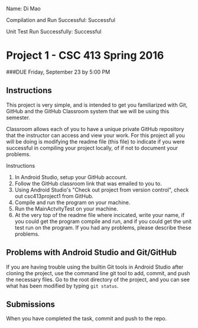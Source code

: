 Name: Di Mao

Compilation and Run Successful: Successful

Unit Test Run Successfully: Successful

# Project 1 - CSC 413 Spring 2016
###DUE Friday, September 23 by 5:00 PM

## Instructions
 This project is very simple, and is intended to get you familiarized
 with Git, GitHub and the GitHub Classroom system that we will be
 using this semester.

 Classroom allows each of you to have a unique private GitHub repository
 that the instructor can access and view your work.  For this project
 all you will be doing is modifying the readme file (this file) to
 indicate if you were successful in compiling your project locally,
 of if not to document your problems.

 Instructions
 1. In Android Studio, setup your GitHub account.
 2. Follow the GitHub classroom link that was emailed to you to.
 3. Using Android Studio's "Check out project from version control",
 check out csc413project1 from GitHub.
 4. Compile and run the program on your machine.
 5. Run the MainActvityTest on your machine.
 6. At the very top of the readme file where incicated, write your
 name, if you could get the program compile and run, and if you could
 get the unit test run on the program.  If you had any problems, please
 describe these problems.

## Problems with Android Studio and Git/GitHub
  If you are having trouble using the builtin Git tools in Android
  Studio after cloning the project, use the command line git tool to
  add, commit, and push the necessary files. Go to the root directory
  of the project, and you can see what has been modified by typing
  `git status`.

## Submissions
 When you have completed the task, commit and push to the repo.
